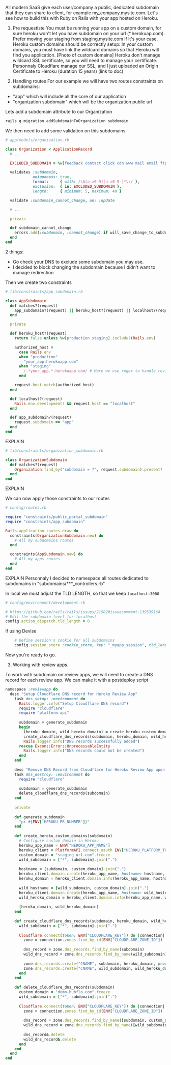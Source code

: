 All modern SaaS give each user/company a public, dedicated subdomain that they can share to client, for example my_company.mysite.com. 
Let's see how to build this with Ruby on Rails with your app hosted on Heroku.

1. Pre requestiste
You must be running your app on a custom domain, for sure heroku won't let you have subdomain on your url (*.herokuap.com).
Prefer moving your staging from staging.mysite.com if it's your case.
Heroku custom domains should be correctly setup:
  In your custom domains, you must have link the wildcard domains so that Heroku will find you application.
  [Photo of custom domains]
  Heroku don't manage wildcard SSL certificate, so you will need to manage your certificate.
  Personnaly Cloudflare manage our SSL, and I just uploaded an Origin Certificate to Heroku (duration 15 years) (link to doc)

3. Handling routes
For our example we will have two routes constraints on subdomains:
- "app" which will include all the core of our application
- "organization subdomain" which will be the organization public url

Lets add a subdomain attribute to our Organization
```ruby
rails g migration addSubdomainToOrganization subdomain
```

We then need to add some validation on this subdomains

```ruby
# app/models/organization.rb

class Organization < ApplicationRecord
  # ...

  EXCLUDED_SUBDOMAIN = %w[feedback contact click cdn www mail email ftp admin support blog api dev test staging internal secure app static media].freeze

  validates :subdomain,
            uniqueness: true,
            format:     { with: /\A[a-z0-9][a-z0-9-]*\z/ },
            exclusion:  { in: EXCLUDED_SUBDOMAIN },
            length:     { minimum: 5, maximum: 40 }

  validate :subdomain_cannot_change, on: :update

  # ...

  private

  def subdomain_cannot_change
    errors.add(:subdomain, :cannot_change) if will_save_change_to_subdomain? && !can_change_subdomain?
  end
end
```

2 things:
- Go check your DNS to exclude some subdomain you may use.
- I decided to block changing the subdomain because I didn't want to manage redirection

Then we create two constraints

```ruby
# lib/constraints/app_subdomain.rb

class AppSubdomain
  def matches?(request)
    app_subdomain?(request) || heroku_host?(request) || localhost?(request) || Rails.env.test?
  end

  private

  def heroku_host?(request)
    return false unless %w[production staging].include?(Rails.env)

    authorized_host =
      case Rails.env
      when "production"
        "your_app.herokuapp.com"
      when "staging"
        /.*your_app.*.herokuapp.com/ # Here we use regex to handle review apps
      end

    request.host.match(authorized_host)
  end

  def localhost?(request)
    Rails.env.development? && request.host == "localhost"
  end

  def app_subdomain?(request)
    request.subdomain == "app"
  end
end

```

EXPLAIN

```ruby
# lib/constraints/organization_subdomain.rb

class OrganizationSubdomain
  def matches?(request)
    Organization.find_by("subdomain = ?", request.subdomain).present?
  end
end
```

EXPLAIN

We can now apply those constraints to our routes

```ruby
# config/routes.rb

require "constraints/public_portal_subdomain"
require "constraints/app_subdomain"

Rails.application.routes.draw do
  constraints(OrganizationSubdomain.new) do
    # All my subdomains routes
  end

  constraints(AppSubdomain.new) do
    # All my apps routes
  end
end
```

EXPLAIN
Personnaly I decided to namespace all routes dedicated to subdomains in "subdomains/***_controllers.rb"

In local we must adjust the TLD LENGTH, so that we keep `localhost:3000`
```ruby
# config/environment/development.rb

# https://github.com/rails/rails/issues/21582#issuecomment-139539164
# Edit the subdomain level for localhost
config.action_dispatch.tld_length = 0
```

If using Devise
```ruby
    # Define session's cookie for all subdomains
    config.session_store :cookie_store, key: "_myapp_session", tld_length: 0
```

Now you're ready to go.


3. Working with review apps.

To work with subdomain on review apps, we will need to create a DNS record for each review app. We can make it with a postdeploy script

```ruby
namespace :reviewapp do
  desc "Setup Cloudflare DNS record for Heroku Review App"
    task dns_setup: :environment do
      Rails.logger.info("Setup Cloudflare DNS record")
      require "cloudflare"
      require "platform-api"
  
      subdomain = generate_subdomain
      begin
        (heroku_domain, wild_heroku_domain) = create_heroku_custom_domains(subdomain)
        create_cloudflare_dns_records(subdomain, heroku_domain, wild_heroku_domain)
        Rails.logger.info("DNS records successfully added")
      rescue Excon::Error::UnprocessableEntity
        Rails.logger.info("DNS records could not be created")
      end
    end
  
    desc "Remove DNS Record from Cloudflare for Heroku Review App upon deletion"
    task dns_destroy: :environment do
      require "cloudflare"
  
      subdomain = generate_subdomain
      delete_cloudflare_dns_records(subdomain)
    end
  
    private
  
    def generate_subdomain
      "pr-#{ENV['HEROKU_PR_NUMBER']}"
    end
  
    def create_heroku_custom_domains(subdomain)
      # Configure custom domain in Heroku
      heroku_app_name = ENV["HEROKU_APP_NAME"]
      heroku_client = PlatformAPI.connect_oauth ENV["HEROKU_PLATFORM_TOKEN"]
      custom_domain = "staging_url.com".freeze
      wild_subdomain = ["*", subdomain].join(".")
  
      hostname = [subdomain, custom_domain].join(".")
      heroku_client.domain.create(heroku_app_name, hostname: hostname, sni_endpoint: nil)
      heroku_domain = heroku_client.domain.info(heroku_app_name, hostname)["cname"]
  
      wild_hostname = [wild_subdomain, custom_domain].join(".")
      heroku_client.domain.create(heroku_app_name, hostname: wild_hostname, sni_endpoint: nil)
      wild_heroku_domain = heroku_client.domain.info(heroku_app_name, wild_hostname)["cname"]
  
      [heroku_domain, wild_heroku_domain]
    end
  
    def create_cloudflare_dns_records(subdomain, heroku_domain, wild_heroku_domain)
      wild_subdomain = ["*", subdomain].join(".")
  
      Cloudflare.connect(token: ENV["CLOUDFLARE_KEY"]) do |connection|
        zone = connection.zones.find_by_id(ENV["CLOUDFLARE_ZONE_ID"])
  
        dns_record = zone.dns_records.find_by_name(subdomain)
        wild_dns_record = zone.dns_records.find_by_name(wild_subdomain)
  
        zone.dns_records.create("CNAME", subdomain, heroku_domain, proxied: false) if dns_record.nil?
        zone.dns_records.create("CNAME", wild_subdomain, wild_heroku_domain, proxied: false) if wild_dns_record.nil?
      end
    end
  
    def delete_cloudflare_dns_records(subdomain)
      custom_domain = "demo-hubflo.com".freeze
      wild_subdomain = ["*", subdomain].join(".")
  
      Cloudflare.connect(token: ENV["CLOUDFLARE_KEY"]) do |connection|
        zone = connection.zones.find_by_id(ENV["CLOUDFLARE_ZONE_ID"])
  
        dns_record = zone.dns_records.find_by_name([subdomain, custom_domain].join("."))
        wild_dns_record = zone.dns_records.find_by_name([wild_subdomain, custom_domain].join("."))
  
        dns_record&.delete
        wild_dns_record&.delete
      end
    end
  end
end
```

